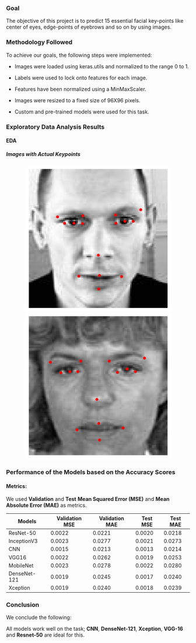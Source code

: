 ### **Goal**

The objective of this project is to predict 15 essential facial key-points like center of eyes, edge-points of eyebrows and so on by using images.

### **Methodology Followed**

To achieve our goals, the following steps were implemented:

- Images were loaded using keras.utils and normalized to the range 0 to 1.

- Labels were used to lock onto features for each image.

- Features have been normalized using a MinMaxScaler.

- Images were resized to a fixed size of 96X96 pixels.

- Custom and pre-trained models were used for this task.

### **Exploratory Data Analysis Results**

#### **EDA**

##### Images with Actual Keypoints

<p align="center">
  <img src="https://github.com/DSCVITBHOPAL/Summer-of-Open-Source-ML-Projects/blob/facial-keypoint/Advanced/Facial%20Keypoint%20Detection/ArihantBhandari/Images/EDA%201.png" height="400px" width="400px" />
  <img src="https://github.com/DSCVITBHOPAL/Summer-of-Open-Source-ML-Projects/blob/facial-keypoint/Advanced/Facial%20Keypoint%20Detection/ArihantBhandari/Images/EDA%202.png" height="400px" width="400px" />
</p>

### **Performance of the Models based on the Accuracy Scores**

#### Metrics: 

We used **Validation** and **Test** **Mean Squared Error (MSE)** and **Mean Absolute Error (MAE)** as metrics.

| Models | Validation MSE | Validation MAE | Test MSE | Test MAE |
|--------|---------------------|--------------------------|---------------------|--------------------------|
| ResNet-50 | 0.0022 | 0.0221 | 0.0020 | 0.0218 |
| InceptionV3 | 0.0023  | 0.0277 | 0.0021 | 0.0273 | 
| CNN | 0.0015 | 0.0213 | 0.0013 | 0.0214 |
| VGG16 | 0.0022 | 0.0262 | 0.0019 | 0.0253 |
| MobileNet | 0.0023 | 0.0278 | 0.0022 | 0.0280 |
| DenseNet-121 | 0.0019 | 0.0245 | 0.0017 | 0.0240 |
| Xception | 0.0019 | 0.0240 | 0.0018 | 0.0239 |

### **Conclusion**

We conclude the following:

All models work well on the task; **CNN**, **DenseNet-121**, **Xception**, **VGG-16** and **Resnet-50** are ideal for this.
